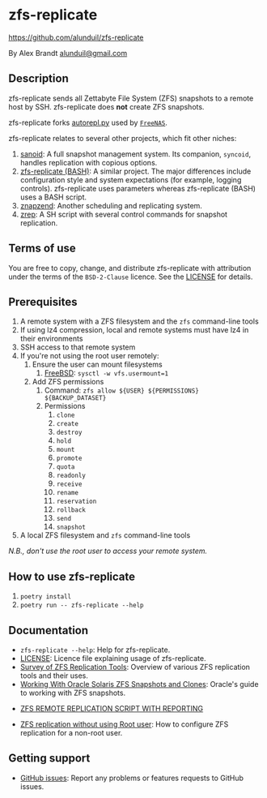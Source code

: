 <!-- vale RedHat.Headings = NO -->
# zfs-replicate
<!-- vale RedHat.Headings = YES -->

<https://github.com/alunduil/zfs-replicate>

By Alex Brandt <alunduil@gmail.com>

## Description

zfs-replicate sends all Zettabyte File System (ZFS) snapshots to a remote host by SSH.  zfs-replicate
does **not** create ZFS snapshots.

zfs-replicate forks [autorepl.py] used by [`FreeNAS`].

zfs-replicate relates to several other projects, which fit other niches:

1. [sanoid]: A full snapshot management system. Its companion,
   `syncoid`, handles replication with copious options.
1. [zfs-replicate (BASH)]: A similar project. The major differences include
   configuration style and system expectations (for example, logging controls).
   zfs-replicate uses parameters whereas zfs-replicate (BASH) uses a BASH script.
1. [znapzend]: Another scheduling and replicating system.
1. [zrep]: A SH script with several control commands for snapshot replication.

## Terms of use

You are free to copy, change, and distribute zfs-replicate with attribution
under the terms of the `BSD-2-Clause` licence. See the [LICENSE] for details.

## Prerequisites

1. A remote system with a ZFS filesystem and the `zfs` command-line tools
1. If using lz4 compression, local and remote systems must have lz4 in their environments
1. SSH access to that remote system
1. If you're not using the root user remotely:
   1. Ensure the user can mount filesystems
      1. [FreeBSD]: `sysctl -w vfs.usermount=1`
   1. Add ZFS permissions
      1. Command: `zfs allow ${USER} ${PERMISSIONS} ${BACKUP_DATASET}`
      1. Permissions
         1. `clone`
         1. `create`
         1. `destroy`
         1. `hold`
         1. `mount`
         1. `promote`
         1. `quota`
         1. `readonly`
         1. `receive`
         1. `rename`
         1. `reservation`
         1. `rollback`
         1. `send`
         1. `snapshot`
1. A local ZFS filesystem and `zfs` command-line tools

_N.B., don't use the root user to access your remote system._

## How to use zfs-replicate

1. `poetry install`
1. `poetry run -- zfs-replicate --help`

## Documentation

* `zfs-replicate --help`: Help for zfs-replicate.
* [LICENSE]: Licence file explaining usage of zfs-replicate.
* [Survey of ZFS Replication Tools][survey]: Overview of various ZFS replication
  tools and their uses.
* [Working With Oracle Solaris ZFS Snapshots and Clones]: Oracle's guide to
  working with ZFS snapshots.
<!-- vale RedHat.Definitions = NO -->
* [ZFS REMOTE REPLICATION SCRIPT WITH REPORTING]
<!-- vale RedHat.Definitions = YES -->
* [ZFS replication without using Root user]: How to configure ZFS replication
  for a non-root user.

## Getting support

* [GitHub issues]: Report any problems or features requests to GitHub issues.

[autorepl.py]: https://github.com/freenas/freenas/blob/master/gui/tools/autorepl.py
[FreeBSD]: https://www.freebsd.org/
[`FreeNAS`]: http://www.freenas.org/
[GitHub issues]: https://github.com/alunduil/zfs-replicate/issues
[LICENSE]: ./LICENSE
[sanoid]: https://github.com/jimsalterjrs/sanoid
[survey]: https://www.reddit.com/r/zfs/comments/7fqu1y/a_small_survey_of_zfs_remote_replication_tools/
[Working With Oracle Solaris ZFS Snapshots and Clones]: https://docs.oracle.com/cd/E26505_01/html/E37384/gavvx.html#scrolltoc
[ZFS REMOTE REPLICATION SCRIPT WITH REPORTING]: https://techblog.jeppson.org/2014/10/zfs-remote-replication-script-with-reporting/
[zfs-replicate (BASH)]: https://github.com/leprechau/zfs-replicate
[ZFS replication without using Root user]: https://forums.freenas.org/index.php?threads/zfs-replication-without-using-root-user.21731/
[znapzend]: http://www.znapzend.org/
[zrep]: http://www.bolthole.com/solaris/zrep/
